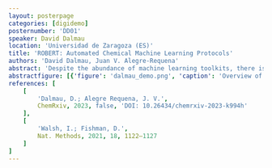 ```yaml
---
layout: posterpage
categories: [digidemo]
posternumber: 'DD01'
speaker: David Dalmau
location: 'Universidad de Zaragoza (ES)'
title: 'ROBERT: Automated Chemical Machine Learning Protocols'
authors: 'David Dalmau, Juan V. Alegre-Requena'
abstract: 'Despite the abundance of machine learning toolkits, there is a significant gap in implementing machine learning (ML) protocols within the computational and experimental chemistry communities. This gap hinders the widespread adoption of ML techniques as standard practices, leaving many researchers in the field of chemistry lagging behind. In response to this challenge, we introduce ROBERT, [1] a program designed to automate chemical ML workflows. This tool performs commonly used protocols including data curation, hyperparameter optimization, and generating ML predictors (Fig. 1). It allows users to obtain high-quality ML predictions through either a single command line or user-friendly graphical interface. ROBERT enables chemists to achieve results comparable to those of experts in the field, while upholding the current gold standard of reproducibility and transparency. [2]'
abstractfigure: [{'figure': 'dalmau_demo.png', 'caption': 'Overview of protocols automated by ROBERT.'}]
references: [
    [
        'Dalmau, D.; Alegre Requena, J. V.',
        ChemRxiv, 2023, false, 'DOI: 10.26434/chemrxiv-2023-k994h'
    ],
    [
        'Walsh, I.; Fishman, D.',
        Nat. Methods, 2021, 18, 1122–1127
    ]
]
---
```

